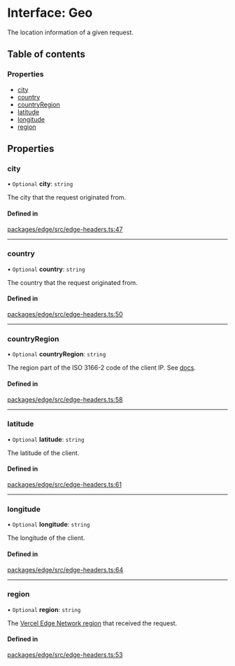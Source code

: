 # Interface: Geo

The location information of a given request.

## Table of contents

### Properties

- [city](Geo.md#city)
- [country](Geo.md#country)
- [countryRegion](Geo.md#countryregion)
- [latitude](Geo.md#latitude)
- [longitude](Geo.md#longitude)
- [region](Geo.md#region)

## Properties

### city

• `Optional` **city**: `string`

The city that the request originated from.

#### Defined in

[packages/edge/src/edge-headers.ts:47](https://github.com/EvanNotFound/vercel/blob/main/packages/edge/src/edge-headers.ts#L47)

---

### country

• `Optional` **country**: `string`

The country that the request originated from.

#### Defined in

[packages/edge/src/edge-headers.ts:50](https://github.com/EvanNotFound/vercel/blob/main/packages/edge/src/edge-headers.ts#L50)

---

### countryRegion

• `Optional` **countryRegion**: `string`

The region part of the ISO 3166-2 code of the client IP.
See [docs](https://vercel.com/docs/concepts/edge-network/headers#x-vercel-ip-country-region).

#### Defined in

[packages/edge/src/edge-headers.ts:58](https://github.com/EvanNotFound/vercel/blob/main/packages/edge/src/edge-headers.ts#L58)

---

### latitude

• `Optional` **latitude**: `string`

The latitude of the client.

#### Defined in

[packages/edge/src/edge-headers.ts:61](https://github.com/EvanNotFound/vercel/blob/main/packages/edge/src/edge-headers.ts#L61)

---

### longitude

• `Optional` **longitude**: `string`

The longitude of the client.

#### Defined in

[packages/edge/src/edge-headers.ts:64](https://github.com/EvanNotFound/vercel/blob/main/packages/edge/src/edge-headers.ts#L64)

---

### region

• `Optional` **region**: `string`

The [Vercel Edge Network region](https://vercel.com/docs/concepts/edge-network/regions) that received the request.

#### Defined in

[packages/edge/src/edge-headers.ts:53](https://github.com/EvanNotFound/vercel/blob/main/packages/edge/src/edge-headers.ts#L53)
